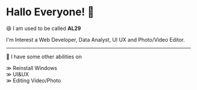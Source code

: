 # Hallo Everyone! 👋

😄 I am used to be called **AL29**

I'm Interest a Web Developer, Data Analyst, UI UX and Photo/Video Editor.

---

🌱 I have some other abilities on 

&#8811; Reinstall Windows </br>
&#8811; UI&UX </br>
&#8811; Editing Video/Photo </br>


